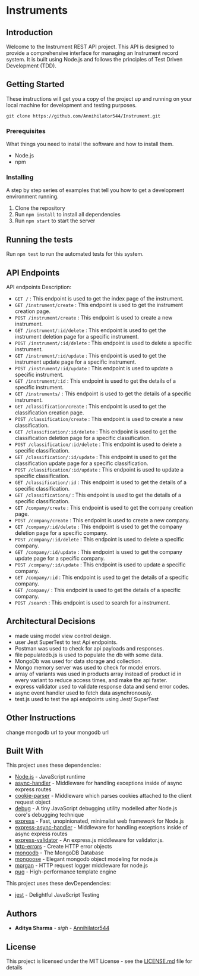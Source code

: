 # Instruments

## Introduction

Welcome to the Instrument REST API project. This API is designed to provide a comprehensive interface for managing an Instrument record system. It is built using Node.js and follows the principles of Test Driven Development (TDD).

## Getting Started

These instructions will get you a copy of the project up and running on your local machine for development and testing purposes.

```
git clone https://github.com/Annihilator544/Instrument.git
```

### Prerequisites

What things you need to install the software and how to install them.

- Node.js
- npm

### Installing

A step by step series of examples that tell you how to get a development environment running.

1. Clone the repository
2. Run `npm install` to install all dependencies
3. Run `npm start` to start the server

## Running the tests

Run `npm test` to run the automated tests for this system.

## API Endpoints

API endpoints Description:

- `GET /` : This endpoint is used to get the index page of the instrument.
- `GET /instrument/create` : This endpoint is used to get the instrument creation page.
- `POST /instrument/create` : This endpoint is used to create a new instrument.
- `GET /instrument/:id/delete` : This endpoint is used to get the instrument deletion page for a specific instrument.
- `POST /instrument/:id/delete` : This endpoint is used to delete a specific instrument.
- `GET /instrument/:id/update` : This endpoint is used to get the instrument update page for a specific instrument.
- `POST /instrument/:id/update` : This endpoint is used to update a specific instrument.
- `GET /instrument/:id` : This endpoint is used to get the details of a specific instrument.
- `GET /instruments/` : This endpoint is used to get the details of a specific instrument.
- `GET /classification/create` : This endpoint is used to get the classification creation page.
- `POST /classification/create` : This endpoint is used to create a new classification.
- `GET /classification/:id/delete` : This endpoint is used to get the classification deletion page for a specific classification.
- `POST /classification/:id/delete` : This endpoint is used to delete a specific classification.
- `GET /classification/:id/update` : This endpoint is used to get the classification update page for a specific classification.
- `POST /classification/:id/update` : This endpoint is used to update a specific classification.
- `GET /classification/:id` : This endpoint is used to get the details of a specific classification.
- `GET /classifications/` : This endpoint is used to get the details of a specific classification.
- `GET /company/create` : This endpoint is used to get the company creation page.
- `POST /company/create` : This endpoint is used to create a new company.
- `GET /company/:id/delete` : This endpoint is used to get the company deletion page for a specific company.
- `POST /company/:id/delete` : This endpoint is used to delete a specific company.
- `GET /company/:id/update` : This endpoint is used to get the company update page for a specific company.
- `POST /company/:id/update` : This endpoint is used to update a specific company.
- `GET /company/:id` : This endpoint is used to get the details of a specific company.
- `GET /company/` : This endpoint is used to get the details of a specific company.
- `POST /search` : This endpoint is used to search for a instrument.

## Architectural Decisions

- made using model view control design.
- user Jest SuperTest to test Api endpoints.
- Postman was used to check for api payloads and responses.
- file populatedb.js is used to populate the db with some data.
- MongoDb was used for data storage and collection.
- Mongo memory server  was used to check for model errors.
- array of variants was used in products array instead of product id in every variant to reduce access times, and make the api faster.
- express validator used to validate response data and send error codes.
- async event handler used to fetch data asynchronously.
- test.js used to test the api endpoints using Jest/ SuperTest


## Other Instructions

change mongodb url to your mongodb url

## Built With

This project uses these dependencies:

- [Node.js](https://nodejs.org/en/) - JavaScript runtime
- [async-handler](https://www.npmjs.com/package/express-async-handler) - Middleware for handling exceptions inside of async express routes
- [cookie-parser](https://www.npmjs.com/package/cookie-parser) - Middleware which parses cookies attached to the client request object
- [debug](https://www.npmjs.com/package/debug) - A tiny JavaScript debugging utility modelled after Node.js core's debugging technique
- [express](https://expressjs.com/) - Fast, unopinionated, minimalist web framework for Node.js
- [express-async-handler](https://www.npmjs.com/package/express-async-handler) - Middleware for handling exceptions inside of async express routes
- [express-validator](https://express-validator.github.io/docs/) - An express.js middleware for validator.js.
- [http-errors](https://www.npmjs.com/package/http-errors) - Create HTTP error objects
- [mongodb](https://www.mongodb.com/) - The MongoDB Database
- [mongoose](https://mongoosejs.com/) - Elegant mongodb object modeling for node.js
- [morgan](https://www.npmjs.com/package/morgan) - HTTP request logger middleware for node.js
- [pug](https://pugjs.org/api/getting-started.html) - High-performance template engine

This project uses these devDependencies:

- [jest](https://jestjs.io/) - Delightful JavaScript Testing

## Authors

* **Aditya Sharma** - *sigh* - [Annihilator544](https://github.com/Annihilator544)

## License

This project is licensed under the MIT License - see the [LICENSE.md](LICENSE.md) file for details